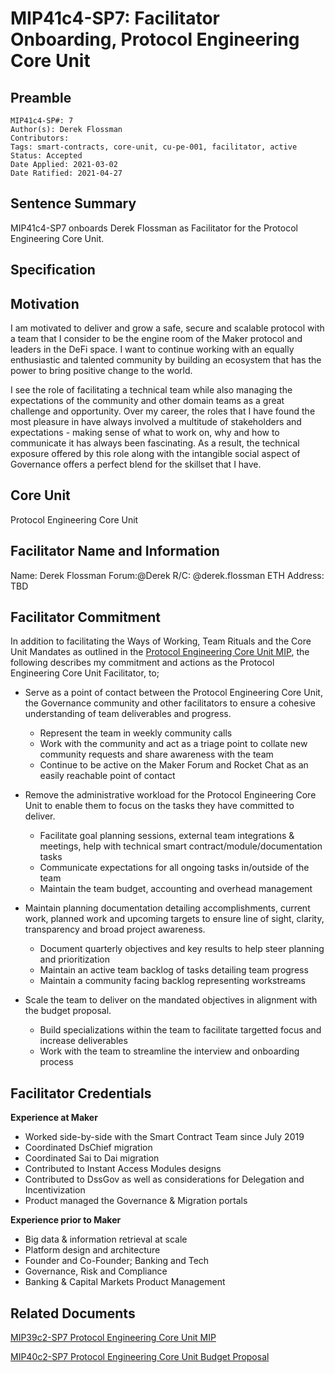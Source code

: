 # MIP41c4-SP7: Facilitator Onboarding, Protocol Engineering Core Unit

## Preamble

```
MIP41c4-SP#: 7
Author(s): Derek Flossman
Contributors:
Tags: smart-contracts, core-unit, cu-pe-001, facilitator, active
Status: Accepted
Date Applied: 2021-03-02
Date Ratified: 2021-04-27
```

## Sentence Summary

MIP41c4-SP7 onboards Derek Flossman as Facilitator for the Protocol Engineering Core Unit.

## Specification

## Motivation

I am motivated to deliver and grow a safe, secure and scalable protocol with a team that I consider to be the engine room of the Maker protocol and leaders in the DeFi space. I want to continue working with an equally enthusiastic and talented community by building an ecosystem that has the power to bring positive change to the world.

I see the role of facilitating a technical team while also managing the expectations of the community and other domain teams as a great challenge and opportunity. Over my career, the roles that I have found the most pleasure in have always involved a multitude of stakeholders and expectations - making sense of what to work on, why and how to communicate it has always been fascinating. As a result, the technical exposure offered by this role along with the intangible social aspect of Governance offers a perfect blend for the skillset that I have.

## Core Unit

Protocol Engineering Core Unit

## Facilitator Name and Information

Name: Derek Flossman
Forum:@Derek
R/C: @derek.flossman
ETH Address: TBD

## Facilitator Commitment

In addition to facilitating the Ways of Working, Team Rituals and the Core Unit Mandates as outlined in the [Protocol Engineering Core Unit MIP](https://forum.makerdao.com/t/mip39c2-sp7-adding-protocol-engineering-core-unit/6831), the following describes my commitment and actions as the Protocol Engineering Core Unit Facilitator, to;

* Serve as a point of contact between the Protocol Engineering Core Unit, the Governance community and other facilitators to ensure a cohesive understanding of team deliverables and progress.
  * Represent the team in weekly community calls
  * Work with the community and act as a triage point to collate new community requests and share awareness with the team
  * Continue to be active on the Maker Forum and Rocket Chat as an easily reachable point of contact

* Remove the administrative workload for the Protocol Engineering Core Unit to enable them to focus on the tasks they have committed to deliver.
  * Facilitate goal planning sessions, external team integrations & meetings, help with technical smart contract/module/documentation tasks
  * Communicate expectations for all ongoing tasks in/outside of the team
  * Maintain the team budget, accounting and overhead management

* Maintain planning documentation detailing accomplishments, current work, planned work and upcoming targets to ensure line of sight, clarity, transparency and broad project awareness.
  * Document quarterly objectives and key results to help steer planning and prioritization
  * Maintain an active team backlog of tasks detailing team progress
  * Maintain a community facing backlog representing workstreams

* Scale the team to deliver on the mandated objectives in alignment with the budget proposal.
  * Build specializations within the team to facilitate targetted focus and increase deliverables
  * Work with the team to streamline the interview and onboarding process



## Facilitator Credentials

**Experience at Maker**
* Worked side-by-side with the Smart Contract Team since July 2019
* Coordinated DsChief migration
* Coordinated Sai to Dai migration
* Contributed to Instant Access Modules designs
* Contributed to DssGov as well as considerations for Delegation and Incentivization
* Product managed the Governance & Migration portals

**Experience prior to Maker**
* Big data & information retrieval at scale
* Platform design and architecture
* Founder and Co-Founder; Banking and Tech
* Governance, Risk and Compliance
* Banking & Capital Markets Product Management

## Related Documents

[MIP39c2-SP7 Protocol Engineering Core Unit MIP](https://forum.makerdao.com/t/mip39c2-sp7-adding-protocol-engineering-core-unit/6831)

[MIP40c2-SP7 Protocol Engineering Core Unit Budget Proposal](https://forum.makerdao.com/t/mip40c2-sp7-modify-protocol-engineering-core-unit-budget/6832)
